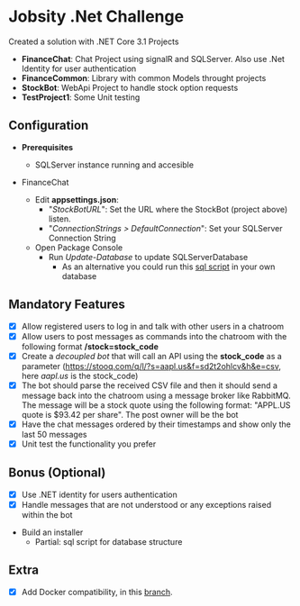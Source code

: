 # Jobsity .Net Challenge

Created a solution with .NET Core 3.1 Projects
- **FinanceChat**: Chat Project using signalR and SQLServer. Also use .Net Identity for user authentication
- **FinanceCommon**: Library with common Models throught projects
- **StockBot**: WebApi Project to handle stock option requests
- **TestProject1**: Some Unit testing

## Configuration
- **Prerequisites**
  - SQLServer instance running and accesible

- FinanceChat
  - Edit **appsettings.json**:
    - "*StockBotURL*": Set the URL where the StockBot (project above) listen.
    - "*ConnectionStrings > DefaultConnection*": Set your SQLServer Connection String
  - Open Package Console
    - Run *Update-Database* to update SQLServerDatabase
      - As an alternative you could run this [sql script](SQLServer/0f2dch3d.sql) in your own database

## Mandatory Features
- [x] Allow registered users to log in and talk with other users in a chatroom
- [x] Allow users to post messages as commands into the chatroom with the following format **/stock=stock_code**
- [x] Create a *decoupled bot* that will call an API using the **stock_code** as a parameter (https://stooq.com/q/l/?s=aapl.us&f=sd2t2ohlcv&h&e=csv, here *aapl.us* is the stock_code)
- [x] The bot should parse the received CSV file and then it should send a message back into the chatroom using a message broker like RabbitMQ. The message will be a stock quote using the following format: "APPL.US quote is $93.42 per share". The post owner will be the bot
- [x] Have the chat messages ordered by their timestamps and show only the last 50 messages
- [x] Unit test the functionality you prefer

## Bonus (Optional)
- [x] Use .NET identity for users authentication
- [x] Handle messages that are not understood or any exceptions raised within the bot
- Build an installer
  - Partial: sql script for database structure

## Extra
- [x] Add Docker compatibility, in this [branch](https://github.com/gonzaloleon/JobsityFinanceChat/tree/feat/add-docker-compatibility).
